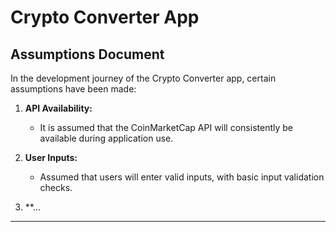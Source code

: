 # Crypto Converter App

## Assumptions Document

In the development journey of the Crypto Converter app, certain assumptions have been made:

1. **API Availability:**

   - It is assumed that the CoinMarketCap API will consistently be available during application use.

2. **User Inputs:**

   - Assumed that users will enter valid inputs, with basic input validation checks.

3. \*\*...

---
